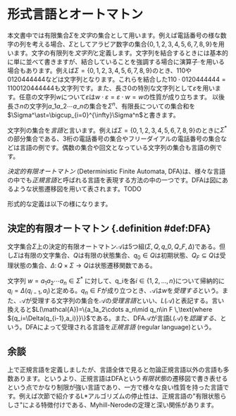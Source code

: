 # 形式言語とオートマトン

本文書中では有限集合$\Sigma$を*文字*の集合として用います。例えば電話番号の様な数字の列を考える場合、$\Sigma$としてアラビア数字の集合$\{0,1,2,3,4,5,6,7,8,9\}$を用います。文字の有限列を*文字列*と定義します。文字列を結合するときには基本的に単に並べて書きますが、結合していることを強調する場合に演算子$\cdot$を用いる場合もあります。例えば$\Sigma=\{0,1,2,3,4,5,6,7,8,9\}$のとき、$110$や$0120444444$などは文字列となります。これらを結合した$110\cdot 0120444444=1100120444444$も文字列です。また、長さ0の特別な文字列として$\varepsilon$を用います。任意の文字列$w$について$\varepsilon$は$w\cdot\varepsilon=\varepsilon\cdot w=w$の性質が成り立ちます。
以後長さ$n$の文字列$a\_1a\_2\cdots a\_n$の集合を$\Sigma^n$、有限長についての集合和を$\Sigma^\ast=\bigcup_{i=0}^{\infty}\Sigma^n$と書きます。

文字列の集合を*言語*と言います。例えば$\Sigma=\{0,1,2,3,4,5,6,7,8,9\}$のときに$\Sigma^\ast$の部分集合である、3桁の電話番号の集合やフリーダイアルの電話番号の集合などは言語の例です。偶数の集合や回文となっている文字列の集合も言語の例です。

*決定的有限オートマトン* (Deterministic Finite Automata, DFA)は、様々な言語の中でも*正規言語*と呼ばれる言語を表現する方法の中の一つです。DFAは図にあるような状態遷移図を用いて表されます。TODO


形式的な定義は以下の様になります。

## 決定的有限オートマトン {.definition #def:DFA}

文字集合$\Sigma$上の決定的有限オートマトン$\mathcal{A}$は5つ組$(\Sigma,Q,q\_0,Q\_F,\Delta)$である。但し$\Sigma$は有限の文字集合、$Q$は有限の状態集合、$q_0\in Q$は初期状態、$Q_F\subseteq Q$は受理状態の集合、$\Delta\colon Q\times\Sigma\to Q$は状態遷移関数である。

文字列 $w=a_1a_2\cdots a_n\in\Sigma^\ast$ に対して、q_iを各$i\in\{1,2,\ldots,n\}$について帰納的に$q_i=\Delta(q_{i-1},a_i)$と定める。$q_n\in F$が成り立つとき、$\mathcal{A}$は$w$を*受理する*という。また、$\mathcal{A}$が受理する文字列の集合を$\mathcal{A}$の*受理言語*といい、$L(\mathcal{A})$と表記する。言い換えると$L(\mathcal{A})=\{a_1a_2\cdots a_n\mid q_n\in F \,\text{where ${q_i=\Delta(q_{i-1},a_i)}}\}$である。また、DFA$\mathcal{A}$が言語$L(\mathcal{A})$を*認識する*、という。DFAによって受理される言語を*正規言語* (regular language)という。

## 余談

上で正規言語を定義しましたが、言語全体で見ると勿論正規言語以外の言語も多数あります。というより、正規言語はDFAという*有限状態*の遷移図で書き表せるという点でかなり制限が強い言語であり、一方で様々な良い性質を持った言語です。例えば次節で紹介するL\*アルゴリズムの停止性は、正規言語の"有限状態らしさ"による特徴付けである、Myhill-Nerodeの定理と深い関係があります。
